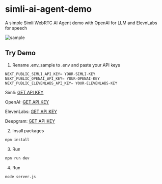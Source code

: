 # simli-ai-agent-demo
 A simple Simli WebRTC AI Agent demo with OpenAI for LLM and ElevnLabs for speech
 
![sample](https://github.com/user-attachments/assets/6f3445ec-fbf0-4272-9312-6efafd3a0cfe)

 ## Try Demo
 1. Rename .env_sample to .env and paste your API keys
```js
NEXT_PUBLIC_SIMLI_API_KEY= YOUR-SIMLI-KEY
NEXT_PUBLIC_OPENAI_API_KEY= YOUR-OPENAI-KEY
NEXT_PUBLIC_ELEVENLABS_API_KEY= YOUR-ELEVENLABS-KEY
```

Simli: [GET API KEY](https://www.simli.com/profile)

OpenAI: [GET API KEY](https://platform.openai.com/settings/profile?tab=api-keys)

ElevenLabs: [GET API KEY](https://elevenlabs.io/app)

Deepgram: [GET API KEY](https://deepgram.com/)

2. Insall packages
```bash
npm install
```

3. Run
```bash
npm run dev
```

4. Run
```bash
node server.js
```

